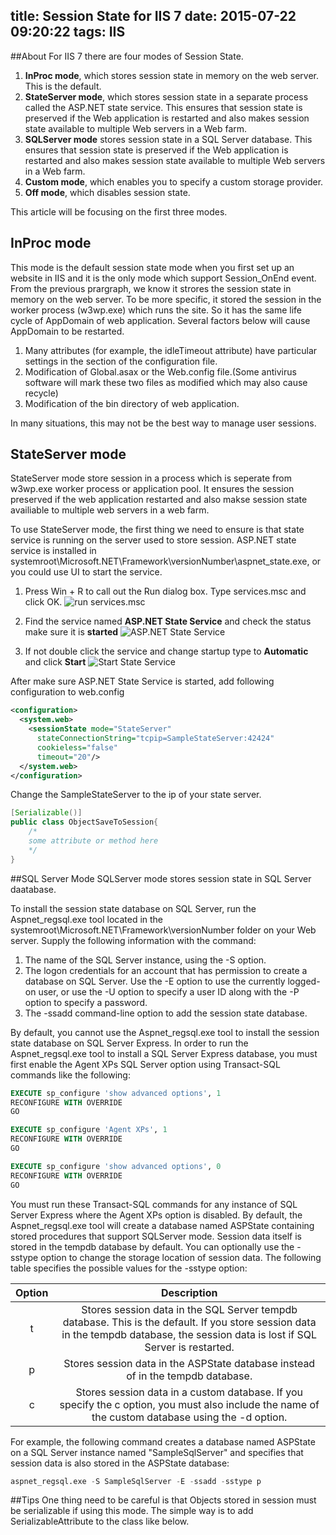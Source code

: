 title: Session State for IIS 7
date: 2015-07-22 09:20:22
tags: IIS
---

##About
For IIS 7 there are four modes of Session State.
1. **InProc mode**, which stores session state in memory on the web server. This is the default.
2. **StateServer mode**, which stores session state in a separate process called the ASP.NET state service. This ensures that session state is preserved if the Web application is restarted and also makes session state available to multiple Web servers in a Web farm.
3. **SQLServer mode** stores session state in a SQL Server database. This ensures that session state is preserved if the Web application is restarted and also makes session state available to multiple Web servers in a Web farm.
4. **Custom mode**, which enables you to specify a custom storage provider.
5. **Off mode**, which disables session state.

This article will be focusing on the first three modes.

## InProc mode
This mode is the default session state mode when you first set up an website in IIS and it is the only mode which support Session_OnEnd event. From the previous prargraph, we know it strores the session state in memory on the web server. To be more specific, it stored the session in the worker process (w3wp.exe) which runs the site. So it has the same life cycle of AppDomain of web application. Several factors below will cause AppDomain to be restarted.
1. Many attributes (for example, the idleTimeout attribute) have particular settings in the <processModel> section of the configuration file.
2. Modification of Global.asax or the Web.config file.(Some antivirus software will mark these two files as modified which may also cause recycle)
3. Modification of the bin directory of web application.

In many situations, this may not be the best way to manage user sessions. 

## StateServer mode
StateServer mode store session in a process which is seperate from w3wp.exe worker process or application pool. It ensures the session preserved if the web application restarted and also makse session state availiable to multiple web servers in a web farm.

To use StateServer mode, the first thing we need to ensure is that state service is running on the server used to store session. ASP.NET state service is installed in systemroot\Microsoft.NET\Framework\versionNumber\aspnet_state.exe, or you could use UI to start the service.
1. Press Win + R to call out the Run dialog box. Type services.msc and click OK.
![run services.msc](https://lh3.googleusercontent.com/xn0So5qvosJ2f_EaI7bZJpwZVzxJ4BKPPiPGljXTsp4=w472-h278-no)

2. Find the service named **ASP.NET State Service** and check the status make sure it is **started**
![ASP.NET State Service](https://lh3.googleusercontent.com/jn2J9aFLU81QwgveEzatZSOoSEmWMD-ovWo8Gmsidus=w761-h225-no)

3. If not double click the service and change startup type to **Automatic** and click **Start**
![Start State Service](https://lh3.googleusercontent.com/O8yd78jqnTR5TO3NK4aEs05Bps2sneQdvAW43FlOsy4=w554-h578-no)

After make sure ASP.NET State Service is started, add following configuration to web.config
```xml
<configuration>
  <system.web>
    <sessionState mode="StateServer"
      stateConnectionString="tcpip=SampleStateServer:42424"
      cookieless="false"
      timeout="20"/>
  </system.web>
</configuration>
```
Change the SampleStateServer to the ip of your state server.

```java
[Serializable()]
public class ObjectSaveToSession{
	/*
	some attribute or method here
	*/
}
```

##SQL Server Mode
SQLServer mode stores session state in SQL Server daatabase. 

To install the session state database on SQL Server, run the Aspnet_regsql.exe tool located in the systemroot\Microsoft.NET\Framework\versionNumber folder on your Web server. Supply the following information with the command:
1. The name of the SQL Server instance, using the -S option.
2. The logon credentials for an account that has permission to create a database on SQL Server. Use the -E option to use the currently logged-on user, or use the -U option to specify a user ID along with the -P option to specify a password.
3. The -ssadd command-line option to add the session state database.

By default, you cannot use the Aspnet_regsql.exe tool to install the session state database on SQL Server Express. In order to run the Aspnet_regsql.exe tool to install a SQL Server Express database, you must first enable the Agent XPs SQL Server option using Transact-SQL commands like the following:
```sql
EXECUTE sp_configure 'show advanced options', 1
RECONFIGURE WITH OVERRIDE
GO

EXECUTE sp_configure 'Agent XPs', 1
RECONFIGURE WITH OVERRIDE
GO

EXECUTE sp_configure 'show advanced options', 0
RECONFIGURE WITH OVERRIDE
GO
```
You must run these Transact-SQL commands for any instance of SQL Server Express where the Agent XPs option is disabled.
By default, the Aspnet_regsql.exe tool will create a database named ASPState containing stored procedures that support SQLServer mode. Session data itself is stored in the tempdb database by default. You can optionally use the -sstype option to change the storage location of session data. The following table specifies the possible values for the -sstype option:

|Option | Description|
|:-----:|:----------:|
|t      |   Stores session data in the SQL Server tempdb database. This is the default. If you store session data in the tempdb database, the session data is lost if SQL Server is restarted.|
|p      |   Stores session data in the ASPState database instead of in the tempdb database.|
|c      |   Stores session data in a custom database. If you specify the c option, you must also include the name of the custom database using the -d option.|

For example, the following command creates a database named ASPState on a SQL Server instance named "SampleSqlServer" and specifies that session data is also stored in the ASPState database:
```sql
aspnet_regsql.exe -S SampleSqlServer -E -ssadd -sstype p
```

##Tips
One thing need to be careful is that Objects stored in session must be serializable if using this mode. The simple way is to add SerializableAttribute to the class like below.